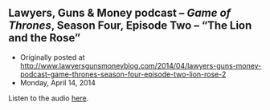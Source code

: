 ## Lawyers, Guns &amp; Money podcast – <em>Game of Thrones</em>, Season Four, Episode Two – “The Lion and the Rose”

 * Originally posted at http://www.lawyersgunsmoneyblog.com/2014/04/lawyers-guns-money-podcast-game-thrones-season-four-episode-two-lion-rose-2
 * Monday, April 14, 2014

Listen to the audio [here](http://lawyersgunsmoneyblog.com/podcast/got0402.mp3).